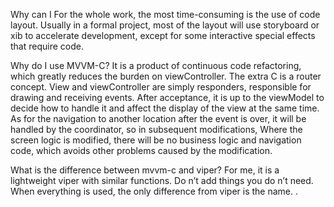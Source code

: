 Why can I For the whole work, the most time-consuming is the use of code layout. Usually in a formal project, most of the layout will use storyboard or xib to accelerate development, except for some interactive special effects that require code.

Why do I use MVVM-C? It is a product of continuous code refactoring, which greatly reduces the burden on viewController. The extra C is a router concept. View and viewController are simply responders, responsible for drawing and receiving events. After acceptance, it is up to the viewModel to decide how to handle it and affect the display of the view at the same time. As for the navigation to another location after the event is over, it will be handled by the coordinator, so in subsequent modifications,
Where the screen logic is modified, there will be no business logic and navigation code, which avoids other problems caused by the modification.

What is the difference between mvvm-c and viper? For me, it is a lightweight viper with similar functions. Do n’t add things you do n’t need. When everything is used, the only difference from viper is the name. .